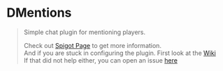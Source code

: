 # DMentions
> Simple chat plugin for mentioning players.
> 
> Check out [Spigot Page](https://www.spigotmc.org/resources/dmentions.121452/) to get more information.\
> And if you are stuck in configuring the plugin. First look at the [Wiki](https://github.com/desaxxx/DMentions/wiki)\
> If that did not help either, you can open an issue [here](https://github.com/desaxxx/DMentions/issues)
